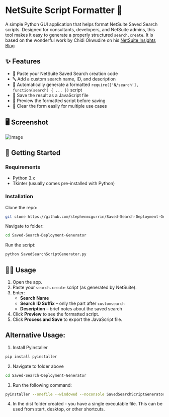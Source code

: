 # NetSuite Script Formatter 🧾

A simple Python GUI application that helps format NetSuite Saved Search scripts. Designed for consultants, developers, and NetSuite admins, this tool makes it easy to generate a properly structured `search.create`. It is based on the wonderful work by Chidi Okwudire on his [NetSuite Insights Blog](https://netsuite.smash-ict.com/saved-search-deployment-failed-try-this-before-resorting-to-manual-deployment/)


## ✨ Features

- 📝 Paste your NetSuite Saved Search creation code
- 🔤 Add a custom search name, ID, and description
- 🔄 Automatically generate a formatted `require(['N/search'], function(search) { ... })` script
- 💾 Save the result as a JavaScript file
- 👀 Preview the formatted script before saving
- 🧹 Clear the form easily for multiple use cases

## 🖥️ Screenshot

![image](https://github.com/user-attachments/assets/71234069-3f8c-42ba-877b-3e4748b11144)

## 🚀 Getting Started

### Requirements

- Python 3.x
- Tkinter (usually comes pre-installed with Python)

### Installation

Clone the repo:

```bash
git clone https://github.com/stephenmcgurrin/Saved-Search-Deployment-Generator.git
```
Navigate to folder:
```bash
cd Saved-Search-Deployment-Generator
```
Run the script:
```bash
python SavedSearchScriptGenerator.py
```


## 🧑‍💻 Usage

1. Open the app.
2. Paste your `search.create` script (as generated by NetSuite).
3. Enter:
   - **Search Name**
   - **Search ID Suffix** – only the part after `customsearch`
   - **Description** – brief notes about the saved search
4. Click **Preview** to see the formatted script.
5. Click **Process and Save** to export the JavaScript file.


## Alternative Usage:

1. Install Pyinstaller
```bash
pip install pyinstaller
```
2. Navigate to folder above
```bash
cd Saved-Search-Deployment-Generator
```
3. Run the following command:
```bash
pyinstaller --onefile --windowed --noconsole SavedSearchScriptGenerator.py
```
4. In the dist folder created - you have a single executable file. This can be used from start, desktop, or other shortcuts.
